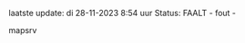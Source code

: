 laatste update: 
di 28-11-2023  8:54   uur 
Status: FAALT - fout - 
<div class="service R">mapsrv</div>